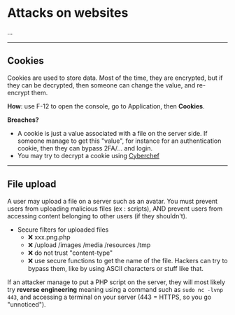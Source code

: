 # Attacks on websites

...

<hr class="sl">

## Cookies

Cookies are used to store data. Most of the time, they are encrypted, but if they can be decrypted, then someone can change the value, and re-encrypt them.

**How**: use F-12 to open the console, go to Application, then **Cookies**.

**Breaches?**

* A cookie is just a value associated with a file on the server side. If someone manage to get this "value", for instance for an authentication cookie, then they can bypass 2FA/... and login.
* You may try to decrypt a cookie using [Cyberchef](https://gchq.github.io/CyberChef/)

<hr class="sr">

## File upload

A user may upload a file on a server such as an avatar. You must prevent users from uploading malicious files (ex : scripts), AND prevent users from accessing content belonging to other users (if they shouldn't).

* Secure filters for uploaded files
  * ❌ xxx.png.php
  * ❌ /upload /images /media /resources /tmp
  * ❌ do not trust "content-type"
  * ❌ use secure functions to get the name of the file. Hackers can try to bypass them, like by using ASCII characters or stuff like that.

If an attacker manage to put a PHP script on the server, they will most likely try **reverse engineering** meaning using a command such as `sudo nc -lvnp 443`, and accessing a terminal on your server (443 = HTTPS, so you go "unnoticed").